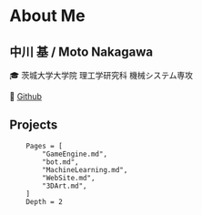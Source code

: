 # About Me

## 中川 基 / Moto Nakagawa
&#x1f393; 茨城大学大学院 理工学研究科 機械システム専攻

&#x1f517; [Github](https://github.com/namo02268)

## Projects
```@contents
    Pages = [
        "GameEngine.md",
        "bot.md",
        "MachineLearning.md",
        "WebSite.md",
        "3DArt.md",
    ]
    Depth = 2
```
